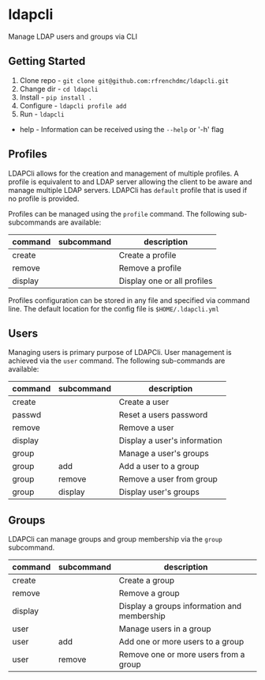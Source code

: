 # ldapcli
Manage LDAP users and groups via CLI


## Getting Started

1. Clone repo - `git clone git@github.com:rfrenchdmc/ldapcli.git`
2. Change dir - `cd ldapcli`
3. Install - `pip install .`
4. Configure - `ldapcli profile add`
5. Run - `ldapcli`

- help - Information can be received using the `--help` or '-h' flag

## Profiles
LDAPCli allows for the creation and management of multiple profiles.
A profile is equivalent to and LDAP server allowing the client to 
be aware and manage multiple LDAP servers.  LDAPCli has `default` 
profile that is used if no profile is provided.   

Profiles can be managed using the `profile` command.  The 
following sub-subcommands are available:

| command | subcommand | description |
| ------- | ---------- | ----------- |
| create  | | Create a profile  |
| remove | | Remove a profile |
| display | | Display one or all profiles |


Profiles configuration can be stored in any file and specified via 
command line.  The default location for the config file is 
`$HOME/.ldapcli.yml`

## Users
Managing users is primary purpose of LDAPCli.  User management is 
achieved via the `user` command.  The following sub-commands 
are available:

| command | subcommand | description |
| ------- | ---------- | ----------- |
| create  | | Create a user  |
| passwd  | | Reset a users password |
| remove  | | Remove a user |
| display | | Display a user's information |
| group   | | Manage a user's groups
| group   | add | Add a user to a group |
| group   | remove | Remove a user from group |
| group   | display | Display user's groups |

## Groups
LDAPCli can manage groups and group membership via the 
`group` subcommand.

| command | subcommand | description |
| ------- | ---------- | ----------- |
| create  | | Create a group  |
| remove  | | Remove a group |
| display | | Display a groups information and membership |
| user    | | Manage users in a group |
| user    | add | Add one or more users to a group |
| user    | remove | Remove one or more users from a group |
 



